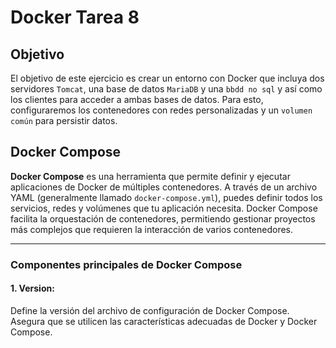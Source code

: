# Docker Tarea 8

## Objetivo

El objetivo de este ejercicio es crear un entorno con Docker que incluya dos servidores `Tomcat`, una base de datos `MariaDB` y una `bbdd no sql` y así como los clientes para acceder a ambas bases de datos. Para esto, configuraremos los contenedores con redes personalizadas y un `volumen común` para persistir datos.

## Docker Compose

**Docker Compose** es una herramienta que permite definir y ejecutar aplicaciones de Docker de múltiples contenedores. A través de un archivo YAML (generalmente llamado `docker-compose.yml`), puedes definir todos los servicios, redes y volúmenes que tu aplicación necesita. Docker Compose facilita la orquestación de contenedores, permitiendo gestionar proyectos más complejos que requieren la interacción de varios contenedores.

---

### Componentes principales de Docker Compose

#### 1. **Version**:

Define la versión del archivo de configuración de Docker Compose. Asegura que se utilicen las características adecuadas de Docker y Docker Compose.


